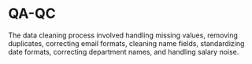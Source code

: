 # QA-QC
The data cleaning process involved handling missing values, removing duplicates, correcting email formats, cleaning name fields, standardizing date formats, correcting department names, and handling salary noise.
